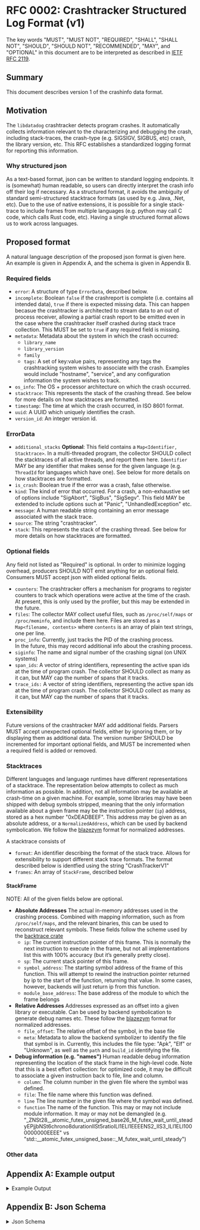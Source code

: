 # RFC 0002: Crashtracker Structured Log Format (v1)

The key words "MUST", "MUST NOT", "REQUIRED", "SHALL", "SHALL NOT", "SHOULD", "SHOULD NOT", "RECOMMENDED",  "MAY", and "OPTIONAL" in this document are to be interpreted as described in [IETF RFC 2119](https://datatracker.ietf.org/doc/html/rfc2119).

## Summary
This document describes version 1 of the crashinfo data format.

## Motivation
The `libdatadog` crashtracker detects program crashes.
It automatically collects information relevant to the characterizing and debugging the crash, including stack-traces, the crash-type (e.g. SIGSIGV, SIGBUS, etc) crash, the library version, etc.
This RFC establishes a standardized logging format for reporting this information.

### Why structured json
As a text-based format, json can be written to standard logging endpoints.
It is (somewhat) human readable, so users can directly interpret the crash info off their log if necessary.
As a structured format, it avoids the ambiguity of standard semi-structured stacktrace formats (as used by e.g. Java, .Net, etc).
Due to the use of native extensions, it is possible for a single stack-trace to include frames from multiple languages (e.g. python may call C code, which calls Rust code, etc).
Having a single structured format allows us to work across languages.

## Proposed format
A natural language description of the proposed json format is given here.
An example is given in Appendix A, and the schema is given in Appendix B.

### Required fields
- `error`:
    A structure of type `ErrorData`, described below.
- `incomplete`:
    Boolean `false` if the crashreport is complete (i.e. contains all intended data), `true` if there is expected missing data.
    This can happen becasue the crashtracker is architected to stream data to an out of process receiver, allowing a partial crash report to be emitted even in the case where the crashtracker itself crashed during stack trace collection.
    This MUST be set to `true` if any required field is missing.
- `metadata`:
    Metadata about the system in which the crash occurred:
    - `library_name`
    - `library_version`
    - `family`
    - `tags`:
      A set of key:value pairs, representing any tags the crashtracking system wishes to associate with the crash.
      Examples would include "hostname", "service", and any configuration information the system wishes to track.
- `os_info`: 
    The OS + processor architecture on which the crash occurred.
- `stacktrace`: 
    This represents the stack of the crashing thread.
    See below for more details on how stacktraces are formatted.
- `timestamp`:
    The time at which the crash occurred, in ISO 8601 format.
- `uuid`:
    A UUID which uniquely identifies the crash.
- `version_id`:
    An integer version id.

### ErrorData
- `additional_stacks` **Optional**:
    This field contains a `Map<Identifier, Stacktrace>`.
    In a multi-threaded program, the collector SHOULD collect the stacktraces of all active threads, and report them here.
    `Identifier` MAY be any identifier that makes sense for the given language (e.g. `ThreadId` for languages which have one).
    See below for more details on how stacktraces are formatted.
- `is_crash`:
    Boolean true if the error was a crash, false otherwise.
- `kind`:
    The kind of error that occurred.
    For a crash, a non-exhaustive set of options include "SigAbort", "SigBus", "SigSegv".
    This field MAY be extended to include options such at "Panic", "UnhandledException" etc.
- `message`:
    A human readable string containing an error message associated with the stack trace.
- `source`:
    The string "crashtracker".
- `stack`:
    This represents the stack of the crashing thread.
    See below for more details on how stacktraces are formatted.

### Optional fields
Any field not listed as "Required" is optional.
In order to minimize logging overhead, producers SHOULD NOT emit anything for an optional field.
Consumers MUST accept json with elided optional fields.

- `counters`:
    The crashtracker offers a mechanism for programs to register counters to track which operations were active at the time of the crash.
    At present, this is only used by the profiler, but this may be extended in the future.
- `files`:
    The collector MAY collect useful files, such as `/proc/self/maps` or `/proc/meminfo`, and include them here.
    Files are stored as a `Map<filename, contents>` where `contents` is an array of plain text strings, one per line.
- `proc_info`: 
    Currently, just tracks the PID of the crashing process.  
    In the future, this may record additional info about the crashing process.
- `siginfo`:
    The name and signal number of the crashing signal (on UNIX systems)
- `span_ids`: 
    A vector of string identifiers, representing the active span ids at the time of program crash.
    The collector SHOULD collect as many as it can, but MAY cap the number of spans that it tracks.
- `trace_ids:`
    A vector of string identifiers, representing the active span ids at the time of program crash.
    The collector SHOULD collect as many as it can, but MAY cap the number of spans that it tracks.

### Extensibility
Future versions of the crashtracker MAY add additional fields.
Parsers MUST accept unexpected optional fields, either by ignoring them, or by displaying them as additional data.
The version number SHOULD be incremented for important optional fields, and MUST be incremented when a required field is added or removed.

### Stacktraces
Different languages and language runtimes have different representations of a stacktrace.
The representation below attempts to collect as much information as possible.
In addition, not all information may be available at crash-time on a given machine.
For example, some libraries may have been shipped with debug symbols stripped, meaning that the only information available about a given frame may be the instruction pointer (`ip`) address, stored as a hex number "0xDEADBEEF".
This address may be given as an absolute address, or a `NormalizedAddress`, which can be used by backend symbolication.
We follow the [blazezym](https://github.com/libbpf/blazesym) format for normalized addresses.

A stacktrace consists of 
  - `format`:
    An identifier describing the format of the stack trace.
    Allows for extensibility to support different stack trace formats.
    The format described below is identfied using the string "CrashTrackerV1"
  - `frames`:
    An array of `StackFrame`, described below

#### StackFrame

NOTE: All of the given fields below are optional.

- **Absolute Addresses**
  The actual in-memory addresses used in the crashing process.
  Combined with mapping information, such as from `/proc/self/maps`, and the relevant binaries, this can be used to reconstruct relevant symbols.
  These fields follow the scheme used by the [backtrace crate](https://docs.rs/backtrace/latest/backtrace/struct.Frame.html)
  - `ip`:
    The current instruction pointer of this frame.
    This is normally the next instruction to execute in the frame, but not all implementations list this with 100% accuracy (but it’s generally pretty close).
  - `sp`:
    The current stack pointer of this frame.
  - `symbol_address`:
    The starting symbol address of the frame of this function.
    This will attempt to rewind the instruction pointer returned by ip to the start of the function, returning that value.
    In some cases, however, backends will just return ip from this function.
  - `module_base_address`:
    The base address of the module to which the frame belongs
- **Relative Addresses**
  Addresses expressed as an offset into a given library or executable.
  Can be used by backend symbolication to generate debug names etc.
  These follow the [blazezym](https://github.com/libbpf/blazesym) format for normalized addresses.
  - `file_offset`: 
    The relative offset of the symbol, in the base file
  - `meta`:
    Metadata to allow the backend symbolizer to identify the file that symbol is in.
    Currently, this includes the file type: "Apk", "Elf" or "Unknown", as well as the `path` and `build_id` identifying the file.
- **Debug information (e.g. "names")**
  Human readable debug information representing the location of the stack frame in the high-level code.
  Note that this is a best effort collection: for optimized code, it may be difficult to associate a given instruction back to file, line and column.
  - `column`:
    The column number in the given file where the symbol was defined.
  - `file`:
    The file name where this function was defined.
  - `line`
    The line number in the given file where the symbol was defined.
  - `function`
    The name of the function.
    This may or may not include module information.
    It may or may not be demangled (e.g. "_ZNSt28__atomic_futex_unsigned_base26_M_futex_wait_until_steadyEPjjbNSt6chrono8durationIlSt5ratioILl1ELl1EEEENS2_IlS3_ILl1ELl1000000000EEEE" vs "std::__atomic_futex_unsigned_base::_M_futex_wait_until_steady")

### Other data

## Appendix A: Example output
<details>
  <summary>Example Output</summary>

```json
{
  "counters": {
    "unwinding": 0,
    "not_profiling": 0,
    "serializing": 1,
    "collecting_sample": 0
  },
  "incomplete": false,
  "metadata": {
    "profiling_library_name": "crashtracking-test",
    "profiling_library_version": "12.34.56",
    "family": "crashtracking-test",
    "tags": []
  },
  "os_info": {
    "os_type": "Macos",
    "version": {
      "Semantic": [
        14,
        5,
        0
      ]
    },
    "edition": null,
    "codename": null,
    "bitness": "X64",
    "architecture": "arm64"
  },
  "proc_info": {
    "pid": 95565
  },
  "siginfo": {
    "signum": 11,
    "signame": "SIGSEGV"
  },
  "span_ids": [
    42
  ],
  "stacktrace": [
    {
      "ip": "0x100f702ac",
      "names": [
        {
          "colno": 5,
          "filename":
"/Users/daniel.schwartznarbonne/.cargo/registry/src/index.crates.io-6f17d22bba15001f/backtrace-0.3.71/src/backtrace/libunwind.rs",
          "lineno": 105,
          "name": "trace"
        },
        {
          "colno": 5,
          "filename":
"/Users/daniel.schwartznarbonne/.cargo/registry/src/index.crates.io-6f17d22bba15001f/backtrace-0.3.71/src/backtrace/mod.rs",
          "lineno": 66,
          "name":
"trace_unsynchronized<datadog_crashtracker::collectors::emit_backtrace_by_frames::{closure_env#0}<std::process::ChildStdin>>"
        },
        {
          "colno": 5,
          "filename":
"/Users/daniel.schwartznarbonne/go/src/github.com/DataDog/libdatadog/crashtracker/src/collectors.rs",
          "lineno": 33,
          "name": "emit_backtrace_by_frames<std::process::ChildStdin>"
        }
      ],
      "sp": "0x16f9658c0",
      "symbol_address": "0x100f702ac"
    },
    {
      "ip": "0x100f6f518",
      "names": [
        {
          "colno": 18,
          "filename":
"/Users/daniel.schwartznarbonne/go/src/github.com/DataDog/libdatadog/crashtracker/src/crash_handler.rs",
          "lineno": 379,
          "name": "emit_crashreport<std::process::ChildStdin>"
        },
        {
          "colno": 23,
          "filename":
"/Users/daniel.schwartznarbonne/go/src/github.com/DataDog/libdatadog/crashtracker/src/crash_handler.rs",
          "lineno": 414,
          "name": "handle_posix_signal_impl"
        },
        {
          "colno": 13,
          "filename":
"/Users/daniel.schwartznarbonne/go/src/github.com/DataDog/libdatadog/crashtracker/src/crash_handler.rs",
          "lineno": 264,
          "name": "handle_posix_sigaction"
        }
      ],
      "sp": "0x16f965940",
      "symbol_address": "0x100f6f518"
    },
    {
      "ip": "0x186b9b584",
      "names": [
        {
          "name": "__simple_esappend"
        }
      ],
      "sp": "0x16f965ae0",
      "symbol_address": "0x186b9b584"
    },
    {
      "ip": "0x10049bd94",
      "names": [
        {
          "name": "_main"
        }
      ],
      "sp": "0x16f965b10",
      "symbol_address": "0x10049bd94"
    }
  ],
  "trace_ids": [
    18446744073709551617
  ],
  "timestamp": "2024-07-19T16:52:16.422378Z",
  "uuid": "a42add90-0e60-4799-b9f7-cbe0ebec4f27"
}
```
</details>

## Appendix B: Json Schema

<details>
  <summary>Json Schema</summary>

``` json
{
  "$schema": "http://json-schema.org/draft-07/schema#",
  "title": "CrashInfo",
  "type": "object",
  "required": [
    "incomplete",
    "os_info",
    "uuid"
  ],
  "properties": {
    "additional_stacktraces": {
      "type": "object",
      "additionalProperties": {
        "type": "array",
        "items": {
          "$ref": "#/definitions/StackFrame"
        }
      }
    },
    "counters": {
      "type": "object",
      "additionalProperties": {
        "type": "integer",
        "format": "int64"
      }
    },
    "files": {
      "type": "object",
      "additionalProperties": {
        "type": "array",
        "items": {
          "type": "string"
        }
      }
    },
    "incomplete": {
      "type": "boolean"
    },
    "metadata": {
      "anyOf": [
        {
          "$ref": "#/definitions/CrashtrackerMetadata"
        },
        {
          "type": "null"
        }
      ]
    },
    "os_info": {
      "$ref": "#/definitions/OsInfo"
    },
    "proc_info": {
      "anyOf": [
        {
          "$ref": "#/definitions/ProcessInfo"
        },
        {
          "type": "null"
        }
      ]
    },
    "siginfo": {
      "anyOf": [
        {
          "$ref": "#/definitions/SigInfo"
        },
        {
          "type": "null"
        }
      ]
    },
    "span_ids": {
      "type": "array",
      "items": {
        "type": "integer",
        "format": "uint128",
        "minimum": 0.0
      }
    },
    "stacktrace": {
      "type": "array",
      "items": {
        "$ref": "#/definitions/StackFrame"
      }
    },
    "tags": {
      "description": "Any additional data goes here",
      "type": "object",
      "additionalProperties": {
        "type": "string"
      }
    },
    "timestamp": {
      "type": [
        "string",
        "null"
      ]
    },
    "trace_ids": {
      "type": "array",
      "items": {
        "type": "integer",
        "format": "uint128",
        "minimum": 0.0
      }
    },
    "uuid": {
      "type": "string"
    }
  },
  "definitions": {
    "CrashtrackerMetadata": {
      "type": "object",
      "required": [
        "family",
        "profiling_library_name",
        "profiling_library_version",
        "tags"
      ],
      "properties": {
        "family": {
          "type": "string"
        },
        "profiling_library_name": {
          "type": "string"
        },
        "profiling_library_version": {
          "type": "string"
        },
        "tags": {
          "type": "array",
          "items": {
            "type": "string"
          }
        }
      }
    },
    "NormalizedAddress": {
      "type": "object",
      "required": [
        "file_offset",
        "meta"
      ],
      "properties": {
        "file_offset": {
          "type": "integer",
          "format": "uint64",
          "minimum": 0.0
        },
        "meta": {
          "$ref": "#/definitions/NormalizedAddressMeta"
        }
      }
    },
    "NormalizedAddressMeta": {
      "oneOf": [
        {
          "type": "string",
          "enum": [
            "Unknown"
          ]
        },
        {
          "type": "object",
          "required": [
            "Apk"
          ],
          "properties": {
            "Apk": {
              "type": "string"
            }
          },
          "additionalProperties": false
        },
        {
          "type": "object",
          "required": [
            "Elf"
          ],
          "properties": {
            "Elf": {
              "type": "object",
              "required": [
                "path"
              ],
              "properties": {
                "build_id": {
                  "type": [
                    "array",
                    "null"
                  ],
                  "items": {
                    "type": "integer",
                    "format": "uint8",
                    "minimum": 0.0
                  }
                },
                "path": {
                  "type": "string"
                }
              }
            }
          },
          "additionalProperties": false
        },
        {
          "type": "object",
          "required": [
            "Unexpected"
          ],
          "properties": {
            "Unexpected": {
              "type": "string"
            }
          },
          "additionalProperties": false
        }
      ]
    },
    "OsInfo": {
      "type": "object",
      "required": [
        "architecture",
        "bitness",
        "os_type",
        "version"
      ],
      "properties": {
        "architecture": {
          "type": "string"
        },
        "bitness": {
          "type": "string"
        },
        "os_type": {
          "type": "string"
        },
        "version": {
          "$ref": "#/definitions/Version"
        }
      }
    },
    "ProcessInfo": {
      "type": "object",
      "required": [
        "pid"
      ],
      "properties": {
        "pid": {
          "type": "integer",
          "format": "uint32",
          "minimum": 0.0
        }
      }
    },
    "SigInfo": {
      "type": "object",
      "required": [
        "signum"
      ],
      "properties": {
        "signame": {
          "type": [
            "string",
            "null"
          ]
        },
        "signum": {
          "type": "integer",
          "format": "uint64",
          "minimum": 0.0
        }
      }
    },
    "StackFrame": {
      "description": "All fields are hex encoded integers.",
      "type": "object",
      "properties": {
        "ip": {
          "type": [
            "string",
            "null"
          ]
        },
        "module_base_address": {
          "type": [
            "string",
            "null"
          ]
        },
        "names": {
          "type": [
            "array",
            "null"
          ],
          "items": {
            "$ref": "#/definitions/StackFrameNames"
          }
        },
        "normalized_ip": {
          "anyOf": [
            {
              "$ref": "#/definitions/NormalizedAddress"
            },
            {
              "type": "null"
            }
          ]
        },
        "sp": {
          "type": [
            "string",
            "null"
          ]
        },
        "symbol_address": {
          "type": [
            "string",
            "null"
          ]
        }
      }
    },
    "StackFrameNames": {
      "type": "object",
      "properties": {
        "colno": {
          "type": [
            "integer",
            "null"
          ],
          "format": "uint32",
          "minimum": 0.0
        },
        "filename": {
          "type": [
            "string",
            "null"
          ]
        },
        "lineno": {
          "type": [
            "integer",
            "null"
          ],
          "format": "uint32",
          "minimum": 0.0
        },
        "name": {
          "type": [
            "string",
            "null"
          ]
        }
      }
    },
    "Version": {
      "oneOf": [
        {
          "type": "string",
          "enum": [
            "Unknown"
          ]
        },
        {
          "type": "object",
          "required": [
            "Semantic"
          ],
          "properties": {
            "Semantic": {
              "type": "array",
              "items": [
                {
                  "type": "integer",
                  "format": "uint64",
                  "minimum": 0.0
                },
                {
                  "type": "integer",
                  "format": "uint64",
                  "minimum": 0.0
                },
                {
                  "type": "integer",
                  "format": "uint64",
                  "minimum": 0.0
                }
              ],
              "maxItems": 3,
              "minItems": 3
            }
          },
          "additionalProperties": false
        },
        {
          "type": "object",
          "required": [
            "Rolling"
          ],
          "properties": {
            "Rolling": {
              "type": [
                "string",
                "null"
              ]
            }
          },
          "additionalProperties": false
        },
        {
          "type": "object",
          "required": [
            "Custom"
          ],
          "properties": {
            "Custom": {
              "type": "string"
            }
          },
          "additionalProperties": false
        }
      ]
    }
  }
}
```
</details>

